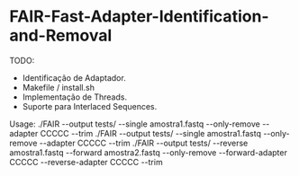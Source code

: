 # FAIR-Fast-Adapter-Identification-and-Removal

TODO:
- Identificação de Adaptador.
- Makefile / install.sh
- Implementação de Threads.
- Suporte para Interlaced Sequences.

Usage:
./FAIR --output tests/ --single amostra1.fastq --only-remove --adapter CCCCC --trim
./FAIR --output tests/ --single amostra1.fastq --only-remove --adapter CCCCC --trim
./FAIR --output tests/ --reverse amostra1.fastq --forward amostra2.fastq --only-remove --forward-adapter CCCCC --reverse-adapter CCCCC --trim

